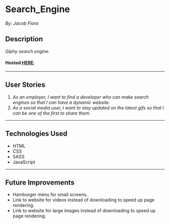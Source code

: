 # Search_Engine
*By: Jacob Flora*
## Description
*Giphy search engine.*
#### Hosted [HERE](https://jacob52210.github.io/Search_Engine/ "Search Engine").
___
## User Stories
1. *As an employer, I want to find a developer who can make search engines so that I can have a dynamic website.*
2. *As a social media user, I want to stay updated on the latest gifs so that I can be one of the first to share them.*
___
## Technologies Used
* HTML
* CSS
* SASS
* JavaScript
___
## Future Improvements
* Hamburger menu for small screens.
* Link to website for videos instead of downloading to speed up page rendering.
* Link to website for large images instead of downloading to speed up page rendering.
